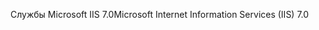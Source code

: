 <span data-ttu-id="424c0-101">Службы Microsoft IIS 7.0</span><span class="sxs-lookup"><span data-stu-id="424c0-101">Microsoft Internet Information Services (IIS) 7.0</span></span>